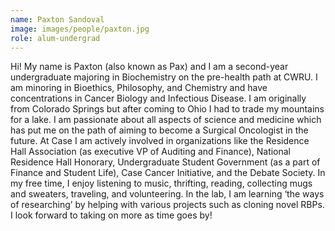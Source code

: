 ```yaml
---
name: Paxton Sandoval
image: images/people/paxton.jpg
role: alum-undergrad
---
```


Hi! My name is Paxton (also known as Pax) and I am a second-year undergraduate majoring in Biochemistry on the pre-health path at CWRU. I am minoring in Bioethics, Philosophy, and Chemistry and have concentrations in Cancer Biology and Infectious Disease. I am originally from Colorado Springs but after coming to Ohio I had to trade my mountains for a lake. I am passionate about all aspects of science and medicine which has put me on the path of aiming to become a Surgical Oncologist in the future. At Case I am actively involved in organizations like the Residence Hall Association (as executive VP of Auditing and Finance), National Residence Hall Honorary, Undergraduate Student Government (as a part of Finance and Student Life), Case Cancer Initiative, and the Debate Society. In my free time, I enjoy listening to music, thrifting, reading, collecting mugs and sweaters, traveling, and volunteering. In the lab, I am learning ‘the ways of researching’ by helping with various projects such as cloning novel RBPs. I look forward to taking on more as time goes by!